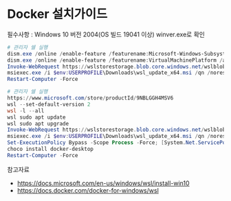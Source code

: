 Docker 설치가이드
================

필수사항 : Windows 10 버전 2004(OS 빌드 19041 이상)
winver.exe로 확인

``` powershell
# 관리자 쉘 실행
dism.exe /online /enable-feature /featurename:Microsoft-Windows-Subsystem-Linux /all /norestart
dism.exe /online /enable-feature /featurename:VirtualMachinePlatform /all /norestart
Invoke-WebRequest https://wslstorestorage.blob.core.windows.net/wslblob/wsl_update_x64.msi -o $env:USERPROFILE\Downloads\wsl_update_x64.msi
msiexec.exe /i $env:USERPROFILE\Downloads\wsl_update_x64.msi /qn /norestart
Restart-Computer -Force

# 관리자 쉘 실행
https://www.microsoft.com/store/productId/9NBLGGH4MSV6
wsl --set-default-version 2
wsl -l --all
wsl sudo apt update
wsl sudo apt upgrade
Invoke-WebRequest https://wslstorestorage.blob.core.windows.net/wslblob/wsl_update_x64.msi -o $env:USERPROFILE\Downloads\wsl_update_x64.msi
msiexec.exe /i $env:USERPROFILE\Downloads\wsl_update_x64.msi /qn /norestart
Set-ExecutionPolicy Bypass -Scope Process -Force; [System.Net.ServicePointManager]::SecurityProtocol = [System.Net.ServicePointManager]::SecurityProtocol -bor 3072; iex ((New-Object System.Net.WebClient).DownloadString('https://chocolatey.org/install.ps1'))
choco install docker-desktop
Restart-Computer -Force
```

참고자료
* https://docs.microsoft.com/en-us/windows/wsl/install-win10
* https://docs.docker.com/docker-for-windows/wsl

